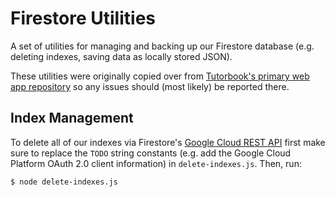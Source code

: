 # Firestore Utilities

A set of utilities for managing and backing up our Firestore database (e.g.
deleting indexes, saving data as locally stored JSON).

These utilities were originally copied over from [Tutorbook's primary web app
repository](https://github.com/tutorbookapp/tutorbook) so any issues should
(most likely) be reported there.

## Index Management

To delete all of our indexes via Firestore's [Google Cloud REST
API](https://cloud.google.com/firestore/docs/reference/rest/v1beta1/projects.databases.indexes/list)
first make sure to replace the `TODO` string constants (e.g. add the Google
Cloud Platform OAuth 2.0 client information) in `delete-indexes.js`. Then, run:

```commandline
$ node delete-indexes.js
```
